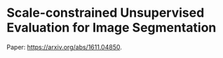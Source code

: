 # Scale-constrained Unsupervised Evaluation for Image Segmentation
Paper: https://arxiv.org/abs/1611.04850. 
